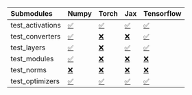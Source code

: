 | Submodules       | Numpy                                                                                                                           | Torch                                                                                                                           | Jax                                                                                                                             | Tensorflow                                                                                                                      |
|:-----------------|:--------------------------------------------------------------------------------------------------------------------------------|:--------------------------------------------------------------------------------------------------------------------------------|:--------------------------------------------------------------------------------------------------------------------------------|:--------------------------------------------------------------------------------------------------------------------------------|
| test_activations | <a href="https://github.com/unifyai/ivy/runs/7851663987?check_suite_focus=true" rel="noopener noreferrer" target="_blank">✅</a> | <a href="https://github.com/unifyai/ivy/runs/7851664614?check_suite_focus=true" rel="noopener noreferrer" target="_blank">✅</a> | <a href="https://github.com/unifyai/ivy/runs/7851665026?check_suite_focus=true" rel="noopener noreferrer" target="_blank">✅</a> | <a href="https://github.com/unifyai/ivy/runs/7851665361?check_suite_focus=true" rel="noopener noreferrer" target="_blank">✅</a> |
| test_converters  | <a href="https://github.com/unifyai/ivy/runs/7851664064?check_suite_focus=true" rel="noopener noreferrer" target="_blank">✅</a> | <a href="https://github.com/unifyai/ivy/runs/7851664688?check_suite_focus=true" rel="noopener noreferrer" target="_blank">❌</a> | <a href="https://github.com/unifyai/ivy/runs/7851665093?check_suite_focus=true" rel="noopener noreferrer" target="_blank">❌</a> | <a href="https://github.com/unifyai/ivy/runs/7851665433?check_suite_focus=true" rel="noopener noreferrer" target="_blank">✅</a> |
| test_layers      | <a href="https://github.com/unifyai/ivy/runs/7851664146?check_suite_focus=true" rel="noopener noreferrer" target="_blank">✅</a> | <a href="https://github.com/unifyai/ivy/runs/7851664757?check_suite_focus=true" rel="noopener noreferrer" target="_blank">❌</a> | <a href="https://github.com/unifyai/ivy/runs/7851665141?check_suite_focus=true" rel="noopener noreferrer" target="_blank">✅</a> | <a href="https://github.com/unifyai/ivy/runs/7851665471?check_suite_focus=true" rel="noopener noreferrer" target="_blank">✅</a> |
| test_modules     | <a href="https://github.com/unifyai/ivy/runs/7851664269?check_suite_focus=true" rel="noopener noreferrer" target="_blank">✅</a> | <a href="https://github.com/unifyai/ivy/runs/7851664824?check_suite_focus=true" rel="noopener noreferrer" target="_blank">❌</a> | <a href="https://github.com/unifyai/ivy/runs/7851665197?check_suite_focus=true" rel="noopener noreferrer" target="_blank">❌</a> | <a href="https://github.com/unifyai/ivy/runs/7851665509?check_suite_focus=true" rel="noopener noreferrer" target="_blank">❌</a> |
| test_norms       | <a href="https://github.com/unifyai/ivy/runs/7851664380?check_suite_focus=true" rel="noopener noreferrer" target="_blank">❌</a> | <a href="https://github.com/unifyai/ivy/runs/7851664897?check_suite_focus=true" rel="noopener noreferrer" target="_blank">❌</a> | <a href="https://github.com/unifyai/ivy/runs/7851665248?check_suite_focus=true" rel="noopener noreferrer" target="_blank">❌</a> | <a href="https://github.com/unifyai/ivy/runs/7851665542?check_suite_focus=true" rel="noopener noreferrer" target="_blank">❌</a> |
| test_optimizers  | <a href="https://github.com/unifyai/ivy/runs/7851664493?check_suite_focus=true" rel="noopener noreferrer" target="_blank">✅</a> | <a href="https://github.com/unifyai/ivy/runs/7851664963?check_suite_focus=true" rel="noopener noreferrer" target="_blank">✅</a> | <a href="https://github.com/unifyai/ivy/runs/7851665319?check_suite_focus=true" rel="noopener noreferrer" target="_blank">✅</a> | <a href="https://github.com/unifyai/ivy/runs/7851665583?check_suite_focus=true" rel="noopener noreferrer" target="_blank">✅</a> |